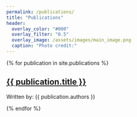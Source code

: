 ```yaml
---
permalink: /publications/
title: "Publications"
header:
  overlay_color: "#000"
  overlay_filter: "0.5"
  overlay_image: /assets/images/main_image.png
  caption: "Photo credit:"
---
```


{% for publication in site.publications %}
  <div>
    <h2>
      <a href="/horizon-europe-2023-ire{{ publication.url }}">{{ publication.title }}</a>
    </h2>
    <p style="font-size: 14px;">Written by: {{ publication.authors }}</p>
  </div>
{% endfor %}